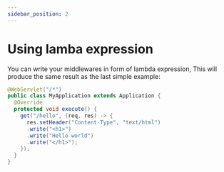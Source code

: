 ```yaml
---
sidebar_position: 2
---
```


# Using lamba expression

You can write your middlewares in form of lambda expression, This will produce the same result as the last simple example: 

```java title="MyApplication.java"
@WebServlet("/*")
public class MyApplication extends Application {
  @Override
  protected void execute() {
    get("/hello", (req, res) -> {
      res.setHeader("Content-Type", "text/html")
      .write("<h1>")
      .write("Hello world")
      .write("</h1>");
    });
  }
}
```